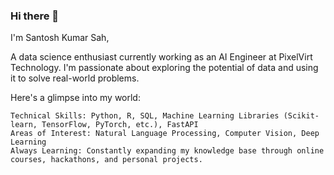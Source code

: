 ### Hi there 👋

<!--
**sntoshsah/sntoshsah** is a ✨ _special_ ✨ repository because its `README.md` (this file) appears on your GitHub profile.

Here are some ideas to get you started:

- 🔭 I’m currently working on ...
- 🌱 I’m currently learning ...
- 👯 I’m looking to collaborate on ...
- 🤔 I’m looking for help with ...
- 💬 Ask me about ...
- 📫 How to reach me: ...
- 😄 Pronouns: ...
- ⚡ Fun fact: ...
-->


I'm Santosh Kumar Sah,

 A data science enthusiast currently working as an AI Engineer at PixelVirt Technology. I'm passionate about exploring the potential of data and using it to solve real-world problems.

Here's a glimpse into my world:

    Technical Skills: Python, R, SQL, Machine Learning Libraries (Scikit-learn, TensorFlow, PyTorch, etc.), FastAPI
    Areas of Interest: Natural Language Processing, Computer Vision, Deep Learning
    Always Learning: Constantly expanding my knowledge base through online courses, hackathons, and personal projects.
